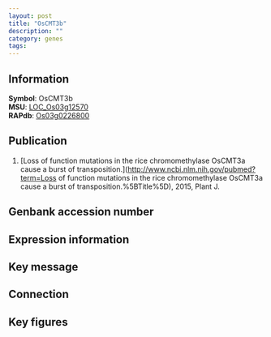 ```yaml
---
layout: post
title: "OsCMT3b"
description: ""
category: genes
tags: 
---
```


## Information
__Symbol__: OsCMT3b  
__MSU__: [LOC_Os03g12570](http://rice.plantbiology.msu.edu/cgi-bin/ORF_infopage.cgi?orf=LOC_Os03g12570)  
__RAPdb__: [Os03g0226800](http://rapdb.dna.affrc.go.jp/viewer/gbrowse_details/irgsp1?name=Os03g0226800)  

## Publication
1. [Loss of function mutations in the rice chromomethylase OsCMT3a cause a burst of transposition.](http://www.ncbi.nlm.nih.gov/pubmed?term=Loss of function mutations in the rice chromomethylase OsCMT3a cause a burst of transposition.%5BTitle%5D), 2015, Plant J.

## Genbank accession number

## Expression information

## Key message

## Connection

## Key figures


